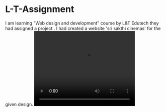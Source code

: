# L-T-Assignment
I am learning "Web design and development" course by L&T Edutech they had assigned a project . I had created a website 'sri sakthi cinemas' for the given design.
<video width="320" height="240" controls>
  <source src="output.mp4" type="video/ogg">
</video>
